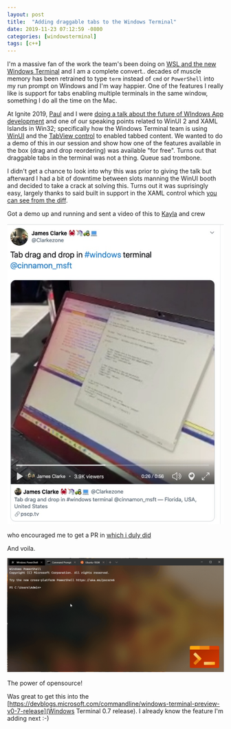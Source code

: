 ```yaml
---
layout: post
title:  "Adding draggable tabs to the Windows Terminal"
date: 2019-11-23 07:12:59 -0800
categories: [windowsterminal]
tags: [c++]
---
```

I'm a massive fan of the work the team's been doing on [WSL and the new Windows Terminal](https://devblogs.microsoft.com/commandline/) and I am a complete convert.. decades of muscle memory has been retrained to type `term` instead of `cmd` or `PowerShell` into my run prompt on Windows and I'm way happier.  One of the features I really like is support for tabs enabling multiple terminals in the same window, something I do all the time on the Mac.

At Ignite 2019, [Paul](https://twitter.com/pag3rd) and I were [doing a talk about the future of WIndows App development](https://myignite.techcommunity.microsoft.com/sessions/81330?source=sessions) and one of our speaking points related to WinUI 2 and XAML Islands in Win32; specifically  how the Windows Terminal team is using [WinUI](https://docs.microsoft.com/en-us/uwp/toolkits/winui/) and the [TabView control](https://docs.microsoft.com/en-us/uwp/api/microsoft.ui.xaml.controls.tabview?view=winui-2.2) to enabled tabbed content.  We wanted to do a demo of this in our session and show how one of the features available in the box (drag and drop reordering) was available "for free".  Turns out that draggable tabs in the terminal was not a thing.  Queue sad trombone.  

I didn't get a chance to look into why this was prior to giving the talk but afterward I had a bit of downtime between slots manning the WinUI booth and decided to take a crack at solving this.  Turns out it was suprisingly easy, largely thanks to said built in support in the XAML control which [you can see from the diff](https://github.com/microsoft/terminal/pull/3478/files).

Got a demo up and running and sent a video of this to [Kayla](https://twitter.com/cinnamon_msft?lang=en) and crew

[![tweet](/static/img/2019-11-23-dragabletabs/tweet.jpeg)](https://www.pscp.tv/Clarkezone/1ypJdBXBEWYKW)

who encouraged me to get a PR in [which i duly did](https://github.com/microsoft/terminal/pull/3478)

And voila.

![tabreordering](/static/img/2019-11-23-dragabletabs/terminal-tab-reordering.gif)

The power of opensource!

Was great to get this into the [https://devblogs.microsoft.com/commandline/windows-terminal-preview-v0-7-release](Windows Terminal 0.7 release).  I already know the feature I'm adding next :-)